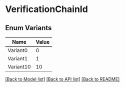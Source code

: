 # VerificationChainId

## Enum Variants

| Name | Value |
|---- | -----|
| Variant0 | 0 |
| Variant1 | 1 |
| Variant10 | 10 |


[[Back to Model list]](../README.md#documentation-for-models) [[Back to API list]](../README.md#documentation-for-api-endpoints) [[Back to README]](../README.md)


